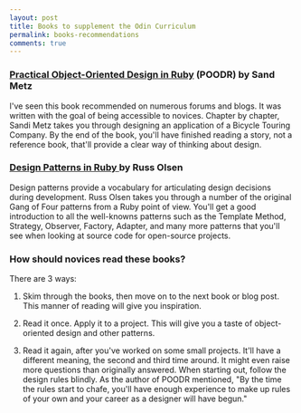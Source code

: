 ```yaml
---
layout: post
title: Books to supplement the Odin Curriculum
permalink: books-recommendations
comments: true
---
```


### [Practical Object-Oriented Design in Ruby](http://www.amazon.com/Practical-Object-Oriented-Design-Ruby-Addison-Wesley/dp/0321721330/ref=sr_1_1?ie=UTF8&qid=1418058424&sr=8-1&keywords=sandi+metz) (POODR) by Sand Metz

I've seen this book recommended on numerous forums and blogs. It was written with the
goal of being accessible to novices.  Chapter by chapter, Sandi Metz takes you through designing an application of a Bicycle Touring Company.  By the end of the book, you'll have finished reading a story, not a reference book, that'll provide a clear way of thinking about design.

<!--more-->

### [Design Patterns in Ruby ](http://www.amazon.com/Design-Patterns-Ruby-Russ-Olsen/dp/0321490452/ref=sr_1_1?ie=UTF8&qid=1418058406&sr=8-1&keywords=design+patterns+in+ruby) by Russ Olsen

Design patterns provide a vocabulary for articulating design decisions during development.  Russ Olsen takes you through a number of the original Gang of Four patterns from a Ruby point of view. You'll get a good introduction to all the well-knowns patterns such as the Template Method, Strategy, Observer, Factory, Adapter, and many more patterns that you'll see when looking at source code for open-source projects.

### How should novices read these books?

There are 3 ways:

1. Skim through the books, then move on to the next book or blog post. This manner of reading will give you inspiration.

2. Read it once.  Apply it to a project. This will give you a taste of object-oriented design and other patterns.

3. Read it again, after you've worked on some small projects.  It'll have a different meaning, the second and third time around.  It might even raise more questions than originally answered. When starting out, follow the design rules blindly. As the author of POODR mentioned, "By the time the rules start to chafe, you'll have enough experience to make up rules of your own and your career as a designer will have begun."


